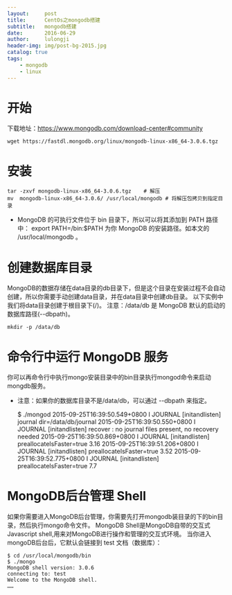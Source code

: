 ```yaml
---
layout:     post
title:      CentOs之mongodb搭建
subtitle:   mongodb搭建
date:       2016-06-29
author:     lulongji
header-img: img/post-bg-2015.jpg
catalog: true
tags:
    - mongodb
    - linux
---
```


# 开始
下载地址：https://www.mongodb.com/download-center#community

    wget https://fastdl.mongodb.org/linux/mongodb-linux-x86_64-3.0.6.tgz

# 安装
    tar -zxvf mongodb-linux-x86_64-3.0.6.tgz    # 解压
    mv  mongodb-linux-x86_64-3.0.6/ /usr/local/mongodb # 将解压包拷贝到指定目录

- MongoDB 的可执行文件位于 bin 目录下，所以可以将其添加到 PATH 路径中：
    export PATH=<mongodb-install-directory>/bin:$PATH
<mongodb-install-directory> 为你 MongoDB 的安装路径。如本文的 /usr/local/mongodb 。

# 创建数据库目录
MongoDB的数据存储在data目录的db目录下，但是这个目录在安装过程不会自动创建，所以你需要手动创建data目录，并在data目录中创建db目录。
以下实例中我们将data目录创建于根目录下(/)。
注意：/data/db 是 MongoDB 默认的启动的数据库路径(--dbpath)。

    mkdir -p /data/db

# 命令行中运行 MongoDB 服务
你可以再命令行中执行mongo安装目录中的bin目录执行mongod命令来启动mongdb服务。
- 注意：如果你的数据库目录不是/data/db，可以通过 --dbpath 来指定。

    $ ./mongod
    2015-09-25T16:39:50.549+0800 I JOURNAL  [initandlisten] journal dir=/data/db/journal
    2015-09-25T16:39:50.550+0800 I JOURNAL  [initandlisten] recover : no journal files present, no recovery needed
    2015-09-25T16:39:50.869+0800 I JOURNAL  [initandlisten] preallocateIsFaster=true 3.16
    2015-09-25T16:39:51.206+0800 I JOURNAL  [initandlisten] preallocateIsFaster=true 3.52
    2015-09-25T16:39:52.775+0800 I JOURNAL  [initandlisten] preallocateIsFaster=true 7.7

# MongoDB后台管理 Shell
如果你需要进入MongoDB后台管理，你需要先打开mongodb装目录的下的bin目录，然后执行mongo命令文件。
MongoDB Shell是MongoDB自带的交互式Javascript shell,用来对MongoDB进行操作和管理的交互式环境。
当你进入mongoDB后台后，它默认会链接到 test 文档（数据库）：

    $ cd /usr/local/mongodb/bin
    $ ./mongo
    MongoDB shell version: 3.0.6
    connecting to: test
    Welcome to the MongoDB shell.
    ……